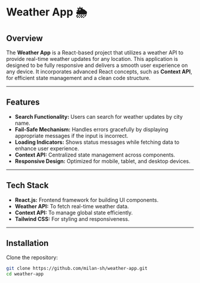 # Weather App 🌦️

## Overview  
The **Weather App** is a React-based project that utilizes a weather API to provide real-time weather updates for any location. This application is designed to be fully responsive and delivers a smooth user experience on any device. It incorporates advanced React concepts, such as **Context API**, for efficient state management and a clean code structure. 

---

## Features  
- **Search Functionality:** Users can search for weather updates by city name.  
- **Fail-Safe Mechanism:** Handles errors gracefully by displaying appropriate messages if the input is incorrect.  
- **Loading Indicators:** Shows status messages while fetching data to enhance user experience.  
- **Context API:** Centralized state management across components.  
- **Responsive Design:** Optimized for mobile, tablet, and desktop devices.

---

## Tech Stack  
- **React.js:** Frontend framework for building UI components.  
- **Weather API:** To fetch real-time weather data.  
- **Context API:** To manage global state efficiently.  
- **Tailwind CSS:** For styling and responsiveness.  

---

## Installation  
Clone the repository:  
   ```bash
   git clone https://github.com/milan-sh/weather-app.git
   cd weather-app
